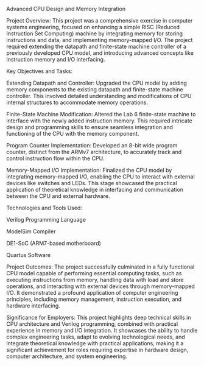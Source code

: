 Advanced CPU Design and Memory Integration 

Project Overview:
This project was a comprehensive exercise in computer systems engineering, focused on enhancing a simple RISC (Reduced Instruction Set Computing) machine by integrating memory for storing instructions and data, and implementing memory-mapped I/O. The project required extending the datapath and finite-state machine controller of a previously developed CPU model, and introducing advanced concepts like instruction memory and I/O interfacing.

Key Objectives and Tasks:

Extending Datapath and Controller: Upgraded the CPU model by adding memory components to the existing datapath and finite-state machine controller. This involved detailed understanding and modifications of CPU internal structures to accommodate memory operations.

Finite-State Machine Modification: Altered the Lab 6 finite-state machine to interface with the newly added instruction memory. This required intricate design and programming skills to ensure seamless integration and functioning of the CPU with the memory component.

Program Counter Implementation: Developed an 8-bit wide program counter, distinct from the ARMv7 architecture, to accurately track and control instruction flow within the CPU.

Memory-Mapped I/O Implementation: Finalized the CPU model by integrating memory-mapped I/O, enabling the CPU to interact with external devices like switches and LEDs. This stage showcased the practical application of theoretical knowledge in interfacing and communication between the CPU and external hardware.

Technologies and Tools Used:

Verilog Programming Language

ModelSim Compiler

DE1-SoC (ARM7-based motherboard)

Quartus Software

Project Outcomes:
The project successfully culminated in a fully functional CPU model capable of performing essential computing tasks, such as executing instructions from memory, handling data with load and store operations, and interacting with external devices through memory-mapped I/O. It demonstrated a profound application of computer engineering principles, including memory management, instruction execution, and hardware interfacing.

Significance for Employers:
This project highlights deep technical skills in CPU architecture and Verilog programming, combined with practical experience in memory and I/O integration. It showcases the ability to handle complex engineering tasks, adapt to evolving technological needs, and integrate theoretical knowledge with practical applications, making it a significant achievement for roles requiring expertise in hardware design, computer architecture, and system engineering.
